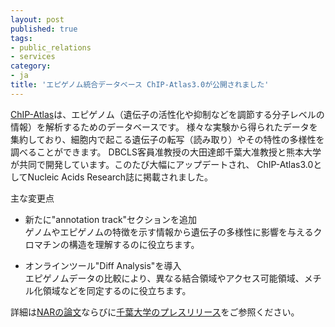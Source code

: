 ```yaml
---
layout: post
published: true
tags:
- public_relations
- services
category:
- ja
title: 'エピゲノム統合データベース ChIP-Atlas3.0が公開されました'
---
```

[ChIP-Atlas](https://chip-atlas.org/)は、エピゲノム（遺伝子の活性化や抑制などを調節する分子レベルの情報）を解析するためのデータベースです。
様々な実験から得られたデータを集約しており、細胞内で起こる遺伝子の転写（読み取り）やその特性の多様性を調べることができます。
DBCLS客員准教授の大田達郎千葉大准教授と熊本大学が共同で開発しています。このたび大幅にアップデートされ、
ChIP-Atlas3.0としてNucleic Acids Research誌に掲載されました。<br/>


主な変更点<br/>
- 新たに"annotation track"セクションを追加<br/>
ゲノムやエピゲノムの特徴を示す情報から遺伝子の多様性に影響を与えるクロマチンの構造を理解するのに役立ちます。<br/>

- オンラインツール"Diff Analysis"を導入<br/>
エピゲノムデータの比較により、異なる結合領域やアクセス可能領域、メチル化領域などを同定するのに役立ちます。<br/>


詳細は[NARの論文](https://doi.org/10.1093/nar/gkae358)ならびに[千葉大学のプレスリリース](https://www.chiba-u.ac.jp/news/files/pdf/240516_CA_01.pdf)をご参照ください。
